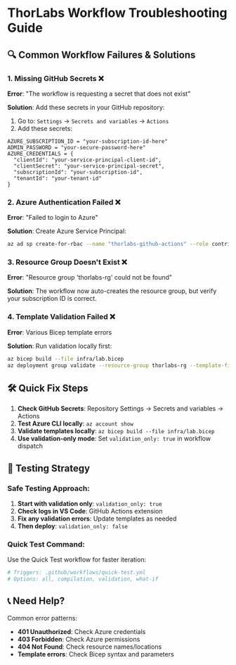 # ThorLabs Workflow Troubleshooting Guide

## 🔍 Common Workflow Failures & Solutions

### 1. Missing GitHub Secrets ❌
**Error**: "The workflow is requesting a secret that does not exist"

**Solution**: Add these secrets in your GitHub repository:
1. Go to: `Settings` → `Secrets and variables` → `Actions`
2. Add these secrets:

```
AZURE_SUBSCRIPTION_ID = "your-subscription-id-here"
ADMIN_PASSWORD = "your-secure-password-here"
AZURE_CREDENTIALS = {
  "clientId": "your-service-principal-client-id",
  "clientSecret": "your-service-principal-secret", 
  "subscriptionId": "your-subscription-id",
  "tenantId": "your-tenant-id"
}
```

### 2. Azure Authentication Failed ❌
**Error**: "Failed to login to Azure"

**Solution**: Create Azure Service Principal:
```bash
az ad sp create-for-rbac --name "thorlabs-github-actions" --role contributor --scopes /subscriptions/YOUR-SUBSCRIPTION-ID --sdk-auth
```

### 3. Resource Group Doesn't Exist ❌
**Error**: "Resource group 'thorlabs-rg' could not be found"

**Solution**: The workflow now auto-creates the resource group, but verify your subscription ID is correct.

### 4. Template Validation Failed ❌
**Error**: Various Bicep template errors

**Solution**: Run validation locally first:
```bash
az bicep build --file infra/lab.bicep
az deployment group validate --resource-group thorlabs-rg --template-file infra/lab.bicep --parameters @infra/lab.parameters.json
```

## 🛠️ Quick Fix Steps

1. **Check GitHub Secrets**: Repository Settings → Secrets and variables → Actions
2. **Test Azure CLI locally**: `az account show`
3. **Validate templates locally**: `az bicep build --file infra/lab.bicep`
4. **Use validation-only mode**: Set `validation_only: true` in workflow dispatch

## 🚀 Testing Strategy

### Safe Testing Approach:
1. **Start with validation only**: `validation_only: true`
2. **Check logs in VS Code**: GitHub Actions extension
3. **Fix any validation errors**: Update templates as needed
4. **Then deploy**: `validation_only: false`

### Quick Test Command:
Use the Quick Test workflow for faster iteration:
```yaml
# Triggers: .github/workflows/quick-test.yml
# Options: all, compilation, validation, what-if
```

## 📞 Need Help?

Common error patterns:
- **401 Unauthorized**: Check Azure credentials
- **403 Forbidden**: Check Azure permissions  
- **404 Not Found**: Check resource names/locations
- **Template errors**: Check Bicep syntax and parameters
